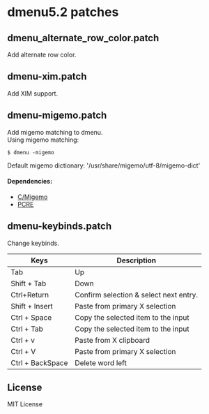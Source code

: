 # dmenu5.2 patches

## dmenu_alternate_row_color.patch
Add alternate row color.    

## dmenu-xim.patch
Add XIM support.    

## dmenu-migemo.patch
Add migemo matching to dmenu.     
Using migemo matching:   

    $ dmenu -migemo

Default migemo dictionary: '/usr/share/migemo/utf-8/migemo-dict'   

#### Dependencies:
* [C/Migemo](https://github.com/koron/cmigemo)
* [PCRE](https://www.pcre.org/)

## dmenu-keybinds.patch
Change keybinds.    

|Keys|Description|
| ---- | ---- |
|Tab|Up|
|Shift + Tab|Down|
|Ctrl+Return|Confirm selection & select next entry.|
|Shift + Insert|Paste from primary X selection|
|Ctrl  + Space|Copy the selected item to the input|field.
|Ctrl  + Tab|Copy the selected item to the input|field.
|Ctrl  + v|Paste from X clipboard|
|Ctrl  + V|Paste from primary X selection|
|Ctrl  + BackSpace|Delete word left|

## License
MIT License

